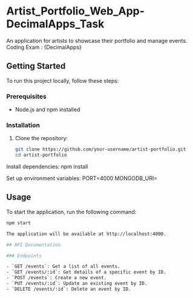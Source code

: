# Artist_Portfolio_Web_App-DecimalApps_Task

An application for artists to showcase their portfolio and manage events.
Coding Exam : {DecimalApps}

## Getting Started

To run this project locally, follow these steps:

### Prerequisites

- Node.js and npm installed

### Installation

1. Clone the repository:

   ```bash
   git clone https://github.com/your-username/artist-portfolio.git
   cd artist-portfolio
Install dependencies:
npm install

Set up environment variables:
PORT=4000
MONGODB_URI=<your-mongodb-uri>

## Usage

To start the application, run the following command:

```bash
npm start

The application will be available at http://localhost:4000.

## API Documentation

### Endpoints

- `GET /events`: Get a list of all events.
- `GET /events/:id`: Get details of a specific event by ID.
- `POST /events`: Create a new event.
- `PUT /events/:id`: Update an existing event by ID.
- `DELETE /events/:id`: Delete an event by ID.

